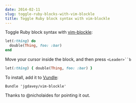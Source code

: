 ```yaml
---
date: 2014-02-11
slug: toggle-ruby-blocks-with-vim-blockle
title: Toggle Ruby block syntax with vim-blockle
---
```


Toggle Ruby block syntax with [vim-blockle](https://github.com/jgdavey/vim-blockle):

```rb
let(:thing) do
  double(Thing, foo: :bar)
end
```
Move your cursor inside the block, and then press `<Leader>``b`

```rb
let(:thing) { double(Thing, foo: :bar) }
```

To install, add it to [Vundle](https://github.com/gmarik/Vundle.vim):

```viml
Bundle 'jgdavey/vim-blockle'
```

Thanks to @nicholaides for pointing it out.
